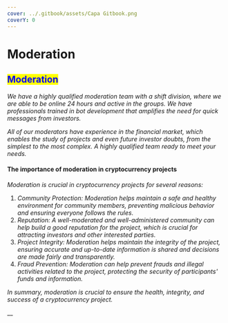 ```yaml
---
cover: ../.gitbook/assets/Capa Gitbook.png
coverY: 0
---
```


# Moderation

## <mark style="color:blue;">Moderation</mark>

_We have a highly qualified moderation team with a shift division, where we are able to be online 24 hours and active in the groups. We have professionals trained in bot development that amplifies the need for quick messages from investors._

_All of our moderators have experience in the financial market, which enables the study of projects and even future investor doubts, from the simplest to the most complex. A highly qualified team ready to meet your needs._

#### The importance of moderation in cryptocurrency projects

_Moderation is crucial in cryptocurrency projects for several reasons:_

1. _Community Protection: Moderation helps maintain a safe and healthy environment for community members, preventing malicious behavior and ensuring everyone follows the rules._
2. _Reputation: A well-moderated and well-administered community can help build a good reputation for the project, which is crucial for attracting investors and other interested parties._
3. _Project Integrity: Moderation helps maintain the integrity of the project, ensuring accurate and up-to-date information is shared and decisions are made fairly and transparently._
4. _Fraud Prevention: Moderation can help prevent frauds and illegal activities related to the project, protecting the security of participants' funds and information._

_In summary, moderation is crucial to ensure the health, integrity, and success of a cryptocurrency project._

__
